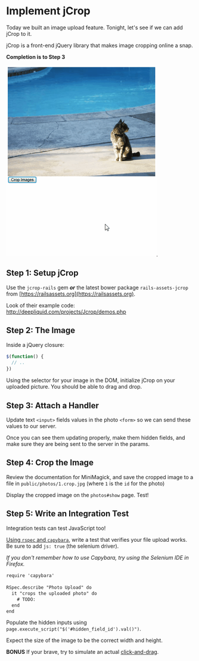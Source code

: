 # Implement jCrop

Today we built an image upload feature.  Tonight, let's see if we can add jCrop to it.

jCrop is a front-end jQuery library that makes image cropping online a snap.

**Completion is to Step 3**

![](jcrop.gif)

## Step 1: Setup jCrop

Use the `jcrop-rails` gem ***or*** the latest bower package `rails-assets-jcrop` from [https://railsassets.org](https://railsassets.org).

Look of their example code: http://deepliquid.com/projects/Jcrop/demos.php

## Step 2: The Image

Inside a jQuery closure:
```js
$(function() {
  // ..
})
```

Using the selector for your image in the DOM, initialize jCrop on your uploaded picture.  You should be able to drag and drop.

## Step 3: Attach a Handler

Update text `<input>` fields values in the photo `<form>` so we can send these values to our server.

Once you can see them updating properly, make them hidden fields, and make sure they are being sent to the server in the params.

## Step 4: Crop the Image

Review the documentation for MiniMagick, and save the cropped image to a file in `public/photos/1.crop.jpg` (where `1` is the `id` for the photo)

Display the cropped image on the `photos#show` page.  Test!

## Step 5: Write an Integration Test

Integration tests can test JavaScript too!

[Using `rspec` and `capybara`](https://github.com/jnicklas/capybara#using-capybara-with-rspec), write a test that verifies your file upload works. Be sure to add `js: true` (the selenium driver).

 *If you don't remember how to use Capybara, try using the Selenium IDE in Firefox.*

```
require 'capybara'

RSpec.describe "Photo Upload" do
  it "crops the uploaded photo" do
    # TODO:
  end
end
```

Populate the hidden inputs using `page.execute_script("$('#hidden_field_id').val()")`.

Expect the size of the image to be the correct width and height.

**BONUS**
If your brave, try to simulate an actual [click-and-drag](http://stackoverflow.com/questions/10866960/how-do-i-drag-a-jquery-slider-handle-from-within-capybara-and-chromedriver).
